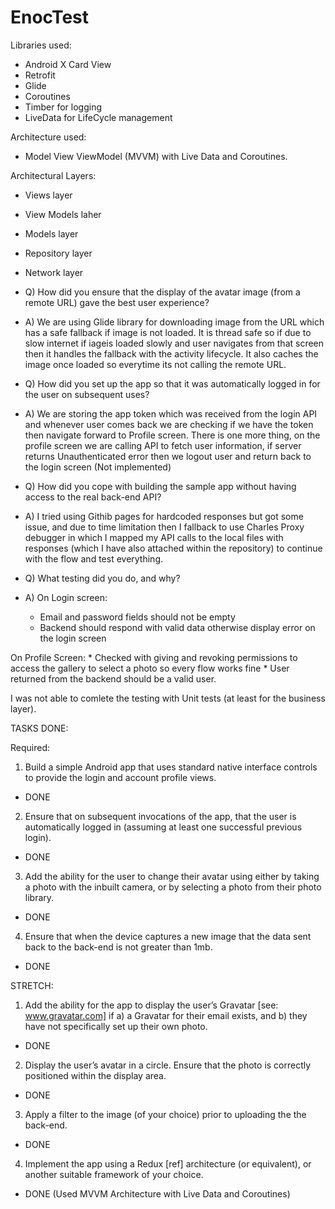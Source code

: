 # EnocTest

Libraries used:
- Android X Card View
- Retrofit
- Glide
- Coroutines
- Timber for logging
- LiveData for LifeCycle management


Architecture used:
- Model View ViewModel (MVVM) with Live Data and Coroutines.

Architectural Layers:
- Views layer
- View Models laher
- Models layer
- Repository layer
- Network layer

- Q) How did you ensure that the display of the avatar image (from a remote URL) gave the best user experience?
- A) We are using Glide library for downloading image from the URL which has a safe fallback if image is not loaded. It is thread safe so if due to slow internet if iageis loaded slowly and user navigates from that screen then it handles the fallback with the activity lifecycle. It also caches the image once loaded so everytime its not calling the remote URL.

- Q) How did you set up the app so that it was automatically logged in for the user on subsequent uses?
- A) We are storing the app token which was received from the login API and whenever user comes back we are checking if we have the token then navigate forward to Profile screen.
There is one more thing, on the profile screen we are calling API to fetch user information, if server returns Unauthenticated error then we logout user and return back to the login screen (Not implemented)

- Q) How did you cope with building the sample app without having access to the real back-end API?
- A) I tried using Githib pages for hardcoded responses but got some issue, and due to time limitation then I fallback to use Charles Proxy debugger in which I mapped my API calls to the local files with responses (which I have also attached within the repository) to continue with the flow and test everything.

- Q) What testing did you do, and why?
- A) On Login screen:
    * Email and password fields should not be empty
    * Backend should respond with valid data otherwise display error on the login screen

On Profile Screen:
    * Checked with giving and revoking permissions to access the gallery to select a photo so every flow works fine
    * User returned from the backend should be a valid user.

I was not able to comlete the testing with Unit tests (at least for the business layer).


TASKS DONE:

Required:
1. Build a simple Android app that uses standard native interface controls to provide the login and account profile views.
- DONE

2. Ensure that on subsequent invocations of the app, that the user is automatically logged in (assuming at least one successful previous login).
- DONE

3. Add the ability for the user to change their avatar using either by taking a photo with the inbuilt camera, or by selecting a photo from their photo library.
- DONE

4. Ensure that when the device captures a new image that the data sent back to the back-end is not greater than 1mb.
- DONE


STRETCH:
1. Add the ability for the app to display the user’s Gravatar [see: www.gravatar.com] if a) a Gravatar for their email exists, and b) they have not specifically set up their own photo.
- DONE

2. Display the user’s avatar in a circle. Ensure that the photo is correctly positioned within the display area.
- DONE

3. Apply a filter to the image (of your choice) prior to uploading the the back-end.
- DONE

4. Implement the app using a Redux [ref] architecture (or equivalent), or another suitable framework of your choice.
- DONE (Used MVVM Architecture with Live Data and Coroutines)

